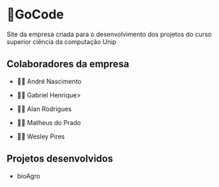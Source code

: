 # 🐇GoCode
Site da empresa criada para o desenvolvimento dos projetos do curso superior ciência da computação Unip

<h2>Colaboradores da empresa</h2>
<ul>
  <li><p>👨‍💻 André Nascimento</p></li>
  
  <li><p>👨‍💻 Gabriel Henrique></p></li>
  
  <li><p>👨‍💻 Alan Rodrigues</p></li>
  
  <li><p>👨‍💻 Matheus do Prado</p></li>
  
  <li><p>👨‍💻 Wesley Pires</p></li>
  
</ul>

<h2>Projetos desenvolvidos</h2>
<ul>
  <li>bioAgro</li>
</ul>

<!-- <a href=""><img src="https://img.shields.io/badge/GitHub-100000?style=for-the-badge&logo=github&logoColor=white"/></a> - <a href=""><img src="https://img.shields.io/badge/LinkedIn-0077B5?style=for-the-badge&logo=linkedin&logoColor=white" /></a> -->
